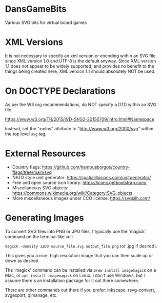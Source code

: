 # DansGameBits
Various SVG bits for virtual board games

# XML Versions

It is not necessary to specify an xml version or encoding within an SVG file
since XML version 1.0 and UTF-8 is the default anyway. Since XML version 1.1
does not appear to be widely supported, and provides no benefit to the things
being created here, XML version 1.1 should absolutely NOT be used.

# On DOCTYPE Declarations

As per the W3 org recommendations, do NOT specify a DTD within an SVG file:

https://www.w3.org/TR/2015/WD-SVG2-20150709/intro.html#Namespace

Instead, set the "xmlns" attribute to "http://www.w3.org/2000/svg" within
the top level `svg` tag.

# External Resources

* Country flags: https://github.com/hampusborgos/country-flags/tree/main/svg
* NATO style unit generator: https://spatialillusions.com/unitgenerator/
* Free and open source icon library: https://icons.getbootstrap.com/
* Miscellaneous SVG objects: https://commons.wikimedia.org/wiki/Category:SVG_objects
* More miscellaneous images under CCO license: https://svgsilh.com/

# Generating Images

To convert SVG files into PNG or JPG files, I typically use the 'magick' command on the terminal like so':

`magick -density 1200 source_file.svg output_file.png` (or .jpg if desired).

This gives you a nice, high resolution image that you can then scale up or down as desired.

The 'magick' command can be installed via `brew install imagemagick` on a Mac, or `apt install imagemagick` on Linux. I don't use Windows, but I assume there's an installation package for it out there somewhere.

There are other commands out there if you prefer: inkscape, rsvg-convert, svgexport, qlmanage, etc.